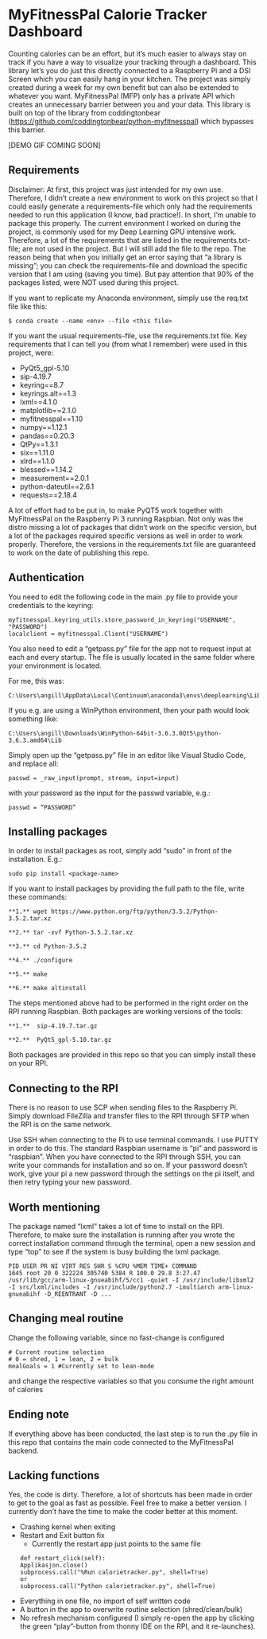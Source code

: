 # MyFitnessPal Calorie Tracker Dashboard

Counting calories can be an effort, but it’s much easier to always stay on track if you have a way to visualize your tracking through a dashboard. This library let’s you do just this directly connected to a Raspberry Pi and a DSI Screen which you can easily hang in your kitchen.
The project was simply created during a week for my own benefit but can also be extended to whatever you want. MyFitnessPal (MFP) only has a private API which creates an unnecessary barrier between you and your data. This library is built on top of the library from coddingtonbear (https://github.com/coddingtonbear/python-myfitnesspal) which bypasses this barrier.

[DEMO GIF COMING SOON]

## Requirements

Disclaimer: At first, this project was just intended for my own use. Therefore, I didn’t create a new environment to work on this project so that I could easily generate a requirements-file which only had the requirements needed to run this application (I know, bad practice!). In short, I’m unable to package this properly. The current environment I worked on during the project, is commonly used for my Deep Learning GPU intensive work. Therefore, a lot of the requirements that are listed in the requirements.txt-file; are not used in the project. But I will still add the file to the repo. The reason being that when you initially get an error saying that “a library is missing”; you can check the requirements-file and download the specific version that I am using (saving you time). But pay attention that 90% of the packages listed, were NOT used during this project.

If you want to replicate my Anaconda environment, simply use the req.txt file like this:

```
$ conda create --name <env> --file <this file>
```

If you want the usual requirements-file, use the requirements.txt file.
Key requirements that I can tell you (from what I remember) were used in this project, were:

* PyQt5_gpl-5.10
* sip-4.19.7
* keyring==8.7
* keyrings.alt==1.3
* lxml==4.1.0
* matplotlib==2.1.0
* myfitnesspal==1.10
* numpy==1.12.1
* pandas==0.20.3
* QtPy==1.3.1
* six==1.11.0
* xlrd==1.1.0
* blessed==1.14.2
* measurement==2.0.1
* python-dateutil==2.6.1
* requests==2.18.4

A lot of effort had to be put in, to make PyQT5 work together with MyFitnessPal on the Raspberry Pi 3 running Raspbian. Not only was the distro missing a lot of packages that didn’t work on the specific version, but a lot of the packages required specific versions as well in order to work properly. Therefore, the versions in the requirements.txt file are guaranteed to work on the date of publishing this repo.

## Authentication

You need to edit the following code in the main .py file to provide your credentials to the keyring:

```
myfitnesspal.keyring_utils.store_password_in_keyring("USERNAME", "PASSWORD")
localclient = myfitnesspal.Client("USERNAME")
```

You also need to edit a “getpass.py” file for the app not to request input at each and every startup. 
The file is usually located in the same folder where your environment is located.

For me, this was:

```
C:\Users\angill\AppData\Local\Continuum\anaconda3\envs\deeplearning\Lib\
```

If you e.g. are using a WinPython environment, then your path would look something like:

```
C:\Users\angill\Downloads\WinPython-64bit-3.6.3.0Qt5\python-3.6.3.amd64\Lib
```

Simply open up the “getpass.py” file in an editor like Visual Studio Code, and replace all:

```
passwd = _raw_input(prompt, stream, input=input)
```

with your password as the input for the passwd variable, e.g.:

```
passwd = “PASSWORD”
```

## Installing packages

In order to install packages as root, simply add “sudo” in front of the installation. E.g.:

```
sudo pip install <package-name>
```
If you want to install packages by providing the full path to the file, write these commands:

```
**1.** wget https://www.python.org/ftp/python/3.5.2/Python-3.5.2.tar.xz

**2.** tar -xvf Python-3.5.2.tar.xz

**3.** cd Python-3.5.2

**4.** ./configure

**5.** make

**6.** make altinstall
```

The steps mentioned above had to be performed in the right order on the RPI running Raspbian. 
Both packages are working versions of the tools:

```
**1.**	sip-4.19.7.tar.gz

**2.**	PyQt5_gpl-5.10.tar.gz
```

Both packages are provided in this repo so that you can simply install these on your RPI.

## Connecting to the RPI

There is no reason to use SCP when sending files to the Raspberry Pi.
Simply download FileZilla and transfer files to the RPI through SFTP when the RPI is on the same network.

Use SSH when connecting to the Pi to use terminal commands. I use PUTTY in order to do this. The standard Raspbian username is “pi” and password is “raspbian”. When you have connected to the RPI through SSH, you can write your commands for installation and so on. If your password doesn’t work, give your pi a new password through the settings on the pi itself, and then retry typing your new password.

## Worth mentioning

The package named “lxml” takes a lot of time to install on the RPI. Therefore, to make sure the installation is running after you wrote the correct installation command through the terminal, open a new session and type “top” to see if the system is busy building the lxml package.

```
PID USER PR NI VIRT RES SHR S %CPU %MEM TIME+ COMMAND
1645 root 20 0 322224 305740 5384 R 100.0 29.8 3:27.47 /usr/lib/gcc/arm-linux-gnueabihf/5/cc1 -quiet -I /usr/include/libxml2 -I src/lxml/includes -I /usr/include/python2.7 -imultiarch arm-linux-gnueabihf -D_REENTRANT -D ...
```

## Changing meal routine

Change the following variable, since no fast-change is configured

```
# Current routine selection
# 0 = shred, 1 = lean, 2 = bulk
mealGoals = 1 #Currently set to lean-mode
```

and change the respective variables so that you consume the right amount of calories 

## Ending note

If everything above has been conducted, the last step is to run the .py file in this repo that contains the main code connected to the MyFitnessPal backend. 

## Lacking functions

Yes, the code is dirty. Therefore, a lot of shortcuts has been made in order to get to the goal as fast as possible. Feel free to make a better version. I currently don’t have the time to make the coder better at this moment.
* Crashing kernel when exiting
* Restart and Exit button fix
    * Currently the restart app just points to the same file
    ```
    def restart_click(self):
    Applikasjon.close()
    subprocess.call("%Run calorietracker.py", shell=True)
    or
    subprocess.call("Python calorietracker.py", shell=True)
    ```
* Everything in one file, no import of self written code
* A button in the app to overwrite routine selection (shred/clean/bulk)
* No refresh mechanism configured (I simply re-open the app by clicking the green “play”-button from thonny IDE on the RPI, and it re-launches).
